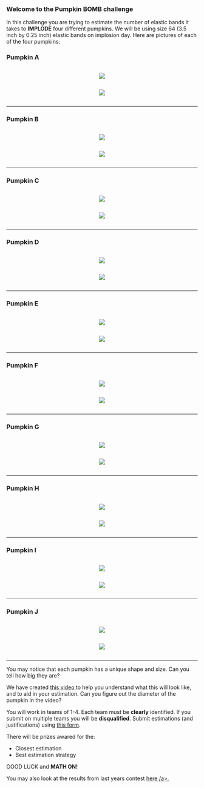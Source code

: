 ### Welcome to the Pumpkin BOMB challenge

In this challenge you are trying to estimate the number of elastic bands it takes to **IMPLODE** four different pumpkins. We will be using size 64 (3.5 inch by 0.25 inch) elastic bands on implosion day. Here are pictures of each of the four pumpkins:

### Pumpkin A
<div class="row">
  <div class="column">
    <p>
      <p align="center"> <img class="prof" src="https://renertmath.github.io/RenertMath-PumpkinBomb2021/PumpkinA_front.jpg"> </p>
    </p>
  </div>
  
  <div class="column">
    <p>
      <p align="center"> <img class="prof" src="https://renertmath.github.io/RenertMath-PumpkinBomb2021/PumpkinA_top.jpg"> </p>
    </p>
  </div>
</div>

---

### Pumpkin B
<div class="row">
  <div class="column">
    <p>
      <p align="center"> <img class="prof" src="https://renertmath.github.io/RenertMath-PumpkinBomb2021/PumpkinB_front.jpg"> </p>
    </p>
  </div>
  
  <div class="column">
    <p>
      <p align="center"> <img class="prof" src="https://renertmath.github.io/RenertMath-PumpkinBomb2021/PumpkinB_top.jpg"> </p>
    </p>
  </div>
</div>

---

### Pumpkin C
<div class="row">
  <div class="column">
    <p>
      <p align="center"> <img class="prof" src="https://renertmath.github.io/RenertMath-PumpkinBomb2021/PumpkinC_front.jpg"> </p>
    </p>
  </div>
  
  <div class="column">
    <p>
      <p align="center"> <img class="prof" src="https://renertmath.github.io/RenertMath-PumpkinBomb2021/PumpkinC_top.jpg"> </p>
    </p>
  </div>
</div>

---

### Pumpkin D
<div class="row">
  <div class="column">
    <p>
      <p align="center"> <img class="prof" src="https://renertmath.github.io/RenertMath-PumpkinBomb2021/PumpkinD_front.jpg"> </p>
    </p>
  </div>
  
  <div class="column">
    <p>
      <p align="center"> <img class="prof" src="https://renertmath.github.io/RenertMath-PumpkinBomb2021/PumpkinD_top.jpg"> </p>
    </p>
  </div>
</div>

---

### Pumpkin E
<div class="row">
  <div class="column">
    <p>
      <p align="center"> <img class="prof" src="https://renertmath.github.io/RenertMath-PumpkinBomb2021/PumpkinE_front.jpg"> </p>
    </p>
  </div>
  
  <div class="column">
    <p>
      <p align="center"> <img class="prof" src="https://renertmath.github.io/RenertMath-PumpkinBomb2021/PumpkinE_top.jpg"> </p>
    </p>
  </div>
</div>

---

### Pumpkin F
<div class="row">
  <div class="column">
    <p>
      <p align="center"> <img class="prof" src="https://renertmath.github.io/RenertMath-PumpkinBomb2021/PumpkinF_front.jpg"> </p>
    </p>
  </div>
  
  <div class="column">
    <p>
      <p align="center"> <img class="prof" src="https://renertmath.github.io/RenertMath-PumpkinBomb2021/PumpkinF_top.jpg"> </p>
    </p>
  </div>
</div>

---

### Pumpkin G
<div class="row">
  <div class="column">
    <p>
      <p align="center"> <img class="prof" src="https://renertmath.github.io/RenertMath-PumpkinBomb2021/PumpkinG_front.jpg"> </p>
    </p>
  </div>
  
  <div class="column">
    <p>
      <p align="center"> <img class="prof" src="https://renertmath.github.io/RenertMath-PumpkinBomb2021/PumpkinG_top.jpg"> </p>
    </p>
  </div>
</div>

---

### Pumpkin H
<div class="row">
  <div class="column">
    <p>
      <p align="center"> <img class="prof" src="https://renertmath.github.io/RenertMath-PumpkinBomb2021/PumpkinH_front.jpg"> </p>
    </p>
  </div>
  
  <div class="column">
    <p>
      <p align="center"> <img class="prof" src="https://renertmath.github.io/RenertMath-PumpkinBomb2021/PumpkinH_top.jpg"> </p>
    </p>
  </div>
</div>

---

### Pumpkin I
<div class="row">
  <div class="column">
    <p>
      <p align="center"> <img class="prof" src="https://renertmath.github.io/RenertMath-PumpkinBomb2021/PumpkinI_front.jpg"> </p>
    </p>
  </div>
  
  <div class="column">
    <p>
      <p align="center"> <img class="prof" src="https://renertmath.github.io/RenertMath-PumpkinBomb2021/PumpkinI_top.jpg"> </p>
    </p>
  </div>
</div>

---

### Pumpkin J
<div class="row">
  <div class="column">
    <p>
      <p align="center"> <img class="prof" src="https://renertmath.github.io/RenertMath-PumpkinBomb2021/PumpkinJ_front.jpg"> </p>
    </p>
  </div>
  
  <div class="column">
    <p>
      <p align="center"> <img class="prof" src="https://renertmath.github.io/RenertMath-PumpkinBomb2021/PumpkinJ_top.jpg"> </p>
    </p>
  </div>
</div>

---

You may notice that each pumpkin has a unique shape and size. Can you tell how big they are? 

We have created <a href="https://drive.google.com/file/d/1YJOabLfp-1xUdJ0rJRpUtZUwLfkyxJCw/view?usp=sharing"> this video </a> to help you understand what this will look like, and to aid in your estimation. Can you figure out the diameter of the pumpkin in the video? 

You will work in teams of 1-4. Each team must be **clearly** identified. If you submit on multiple teams you will be **disqualified**. Submit estimations (and justifications) using <a href="https://docs.google.com/forms/d/e/1FAIpQLScp9PwjoaDKis6h3mWmtivsLXILTB8MPAtObO6yPT4k4yZC4g/viewform?usp=sf_link"> this form</a>.  

There will be prizes awared for the: 
* Closest estimation 
* Best estimation strategy 

GOOD LUCK and **MATH ON!** 

You may also look at the results from last years contest <a href="https://merrickmath.github.io/MerrickMath.github.io-PumpkinBomb/"> here /a>.

<!--
### RESULTS 
Check out <a href="https://drive.google.com/file/d/14eTkhJX0YxVpIDKtIBcO2I2xVMjszutn/view?usp=sharing"> this video</a>. --> 



